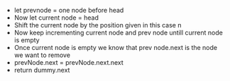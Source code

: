 - let prevnode = one node before head
- Now let current node = head
- Shift the current node by the position given in this case n
- Now keep incrementing current node and prev node untill current node is empty
- Once current node is empty we know that prev node.next is the node we want to remove
- prevNode.next = prevNode.next.next
- return dummy.next